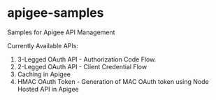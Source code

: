 # apigee-samples
Samples for Apigee API Management

Currently Available APIs:
1. 3-Legged OAuth API - Authorization Code Flow.
1. 2-Legged OAuth API - Client Credential Flow
1. Caching in Apigee 
1. HMAC OAuth Token - Generation of MAC OAuth token using Node Hosted API in Apigee 
